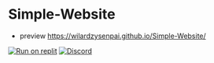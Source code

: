 # Simple-Website
- preview
https://wilardzysenpai.github.io/Simple-Website/


[![Run on replit](https://repl.it/badge/github/wilardzysenpai/AnimeQuotes-Website)](https://repl.it/github/wilardzysenpai/Simple-Website)
[![Discord](https://img.shields.io/discord/911477934332715100?label=SkyAnime&logo=Discord&logoColor=%235865F2&style=for-the-badge)](https://discord.gg/JehBMxdef5)
